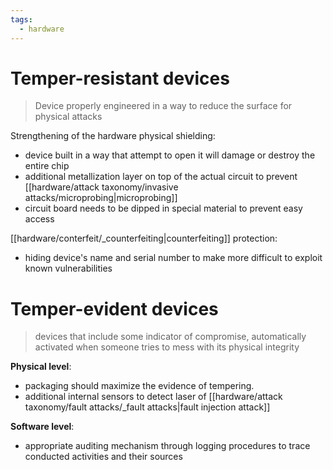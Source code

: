 ```yaml
---
tags:
  - hardware
---
```

# Temper-resistant devices
>Device properly engineered in a way to reduce the surface for physical attacks

Strengthening  of the hardware physical shielding:
- device built in a way that attempt to open it will damage or destroy the entire chip
- additional metallization layer on top of the actual circuit to prevent [[hardware/attack taxonomy/invasive attacks/microprobing|microprobing]]
- circuit board needs to be dipped in special material to prevent easy access

[[hardware/conterfeit/_counterfeiting|counterfeiting]] protection:
- hiding device's name and serial number to make more difficult to exploit known vulnerabilities


# Temper-evident devices
> devices that include some indicator of compromise, automatically activated when someone tries to mess with its physical integrity

**Physical level**:
- packaging should maximize the evidence of tempering.
- additional internal sensors to detect laser of [[hardware/attack taxonomy/fault attacks/_fault attacks|fault injection attack]]

**Software level**:
- appropriate auditing mechanism through logging procedures to trace conducted activities and their sources
